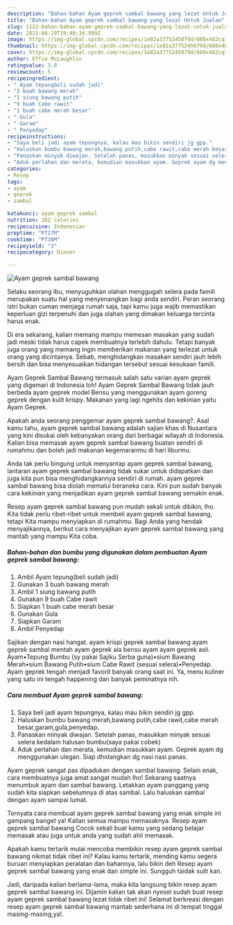 ```yaml
---
description: "Bahan-bahan Ayam geprek sambal bawang yang lezat Untuk Jualan"
title: "Bahan-bahan Ayam geprek sambal bawang yang lezat Untuk Jualan"
slug: 1122-bahan-bahan-ayam-geprek-sambal-bawang-yang-lezat-untuk-jualan
date: 2021-06-19T19:40:34.999Z
image: https://img-global.cpcdn.com/recipes/1e82a3775245079d/680x482cq70/ayam-geprek-sambal-bawang-foto-resep-utama.jpg
thumbnail: https://img-global.cpcdn.com/recipes/1e82a3775245079d/680x482cq70/ayam-geprek-sambal-bawang-foto-resep-utama.jpg
cover: https://img-global.cpcdn.com/recipes/1e82a3775245079d/680x482cq70/ayam-geprek-sambal-bawang-foto-resep-utama.jpg
author: Effie McLaughlin
ratingvalue: 3.8
reviewcount: 5
recipeingredient:
- " Ayam tepungbeli sudah jadi"
- "3 buah bawang merah"
- "1 siung bawang putih"
- "9 buah Cabe rawit"
- "1 buah cabe merah besar"
- " Gula"
- " Garam"
- " Penyedap"
recipeinstructions:
- "Saya beli jadi ayam tepungnya, kalau mau bikin sendiri jg gpp."
- "Haluskan bumbu bawang merah,bawang putih,cabe rawit,cabe merah besar,garam,gula,penyedap."
- "Panaskan minyak diwajan. Setelah panas, masukkan minyak sesuai selera kedalam halusan bumbu(saya pakai cobek)"
- "Aduk perlahan dan merata, kemudian masukkan ayam. Geprek ayam dg menggunakan ulegan. Siap dhidangkan dg nasi nasi panas."
categories:
- Resep
tags:
- ayam
- geprek
- sambal

katakunci: ayam geprek sambal 
nutrition: 262 calories
recipecuisine: Indonesian
preptime: "PT27M"
cooktime: "PT38M"
recipeyield: "3"
recipecategory: Dinner

---
```



![Ayam geprek sambal bawang](https://img-global.cpcdn.com/recipes/1e82a3775245079d/680x482cq70/ayam-geprek-sambal-bawang-foto-resep-utama.jpg)

Selaku seorang ibu, menyuguhkan olahan menggugah selera pada famili merupakan suatu hal yang menyenangkan bagi anda sendiri. Peran seorang istri bukan cuman menjaga rumah saja, tapi kamu juga wajib memastikan keperluan gizi terpenuhi dan juga olahan yang dimakan keluarga tercinta harus enak.

Di era  sekarang, kalian memang mampu memesan masakan yang sudah jadi meski tidak harus capek membuatnya terlebih dahulu. Tetapi banyak juga orang yang memang ingin memberikan makanan yang terlezat untuk orang yang dicintainya. Sebab, menghidangkan masakan sendiri jauh lebih bersih dan bisa menyesuaikan hidangan tersebut sesuai kesukaan famili. 

Ayam Geprek Sambal Bawang termasuk salah satu varian ayam geprek yang digemari di Indonesia loh! Ayam Geprek Sambal Bawang tidak jauh berbeda ayam geprek model Bensu yang menggunakan ayam goreng geprek dengan kulit krispy. Makanan yang lagi ngehits dan kekinian yaitu Ayam Geprek.

Apakah anda seorang penggemar ayam geprek sambal bawang?. Asal kamu tahu, ayam geprek sambal bawang adalah sajian khas di Nusantara yang kini disukai oleh kebanyakan orang dari berbagai wilayah di Indonesia. Kalian bisa memasak ayam geprek sambal bawang buatan sendiri di rumahmu dan boleh jadi makanan kegemaranmu di hari liburmu.

Anda tak perlu bingung untuk menyantap ayam geprek sambal bawang, lantaran ayam geprek sambal bawang tidak sukar untuk didapatkan dan juga kita pun bisa menghidangkannya sendiri di rumah. ayam geprek sambal bawang bisa diolah memalui beraneka cara. Kini pun sudah banyak cara kekinian yang menjadikan ayam geprek sambal bawang semakin enak.

Resep ayam geprek sambal bawang pun mudah sekali untuk dibikin, lho. Kita tidak perlu ribet-ribet untuk membeli ayam geprek sambal bawang, tetapi Kita mampu menyiapkan di rumahmu. Bagi Anda yang hendak menyajikannya, berikut cara menyajikan ayam geprek sambal bawang yang mantab yang mampu Kita coba.

<!--inarticleads1-->

##### Bahan-bahan dan bumbu yang digunakan dalam pembuatan Ayam geprek sambal bawang:

1. Ambil  Ayam tepung(beli sudah jadi)
1. Gunakan 3 buah bawang merah
1. Ambil 1 siung bawang putih
1. Gunakan 9 buah Cabe rawit
1. Siapkan 1 buah cabe merah besar
1. Gunakan  Gula
1. Siapkan  Garam
1. Ambil  Penyedap


Sajikan dengan nasi hangat. ayam krispi geprek sambal bawang ayam geprek sambal mentah ayam geprek ala bensu ayam ayam geprek asli. Ayam•Tepung Bumbu (sy pakai Sajiku Serba guna)•sium Bawang Merah•sium Bawang Putih•sium Cabe Rawit (sesuai selera)•Penyedap. Ayam geprek tengah menjadi favorit banyak orang saat ini. Ya, menu kuliner yang satu ini tengah happening dan banyak peminatnya nih. 

<!--inarticleads2-->

##### Cara membuat Ayam geprek sambal bawang:

1. Saya beli jadi ayam tepungnya, kalau mau bikin sendiri jg gpp.
1. Haluskan bumbu bawang merah,bawang putih,cabe rawit,cabe merah besar,garam,gula,penyedap.
1. Panaskan minyak diwajan. Setelah panas, masukkan minyak sesuai selera kedalam halusan bumbu(saya pakai cobek)
1. Aduk perlahan dan merata, kemudian masukkan ayam. Geprek ayam dg menggunakan ulegan. Siap dhidangkan dg nasi nasi panas.


Ayam geprek sangat pas dipadukan dengan sambal bawang. Selain enak, cara membuatnya juga amat sangat mudah lho! Sekarang saatnya menumbuk ayam dan sambal bawang. Letakkan ayam panggang yang sudah kita siapkan sebelumnya di atas sambal. Lalu haluskan sambal dengan ayam sampai lumat. 

Ternyata cara membuat ayam geprek sambal bawang yang enak simple ini gampang banget ya! Kalian semua mampu memasaknya. Resep ayam geprek sambal bawang Cocok sekali buat kamu yang sedang belajar memasak atau juga untuk anda yang sudah ahli memasak.

Apakah kamu tertarik mulai mencoba membikin resep ayam geprek sambal bawang nikmat tidak ribet ini? Kalau kamu tertarik, mending kamu segera buruan menyiapkan peralatan dan bahannya, lalu bikin deh Resep ayam geprek sambal bawang yang enak dan simple ini. Sungguh taidak sulit kan. 

Jadi, daripada kalian berlama-lama, maka kita langsung bikin resep ayam geprek sambal bawang ini. Dijamin kalian tak akan nyesel sudah buat resep ayam geprek sambal bawang lezat tidak ribet ini! Selamat berkreasi dengan resep ayam geprek sambal bawang mantab sederhana ini di tempat tinggal masing-masing,ya!.

